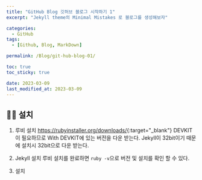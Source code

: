 ```yaml
---
title: "GitHub Blog 깃허브 블로그 시작하기 1"
excerpt: "Jekyll theme의 Minimal Mistakes 로 블로그를 생성해보자"

categories:
  - GitHub
tags:
  - [Github, Blog, MarkDown]

permalink: /Blog/git-hub-blog-01/

toc: true
toc_sticky: true

date: 2023-03-09
last_modified_at: 2023-03-09
---
```


## 👩🏻 설치

1. 루비 설치 
   <https://rubyinstaller.org/downloads/>{:target="_blank"}
   DEVKIT이 필요하므로 With DEVKIT에 있는 버전을 다운 받는다.
   Jekyll이 32bit이기 때문에 설치시 32bit으로 다운 받는다.

2. Jekyll 설치
   루비 설치를 완료하면 `ruby -v`으로 버전 및 설치를 확인 할 수 있다.

3. 설치 

<!-- ![테스트](https://user-images.githubusercontent.com/100749520/224252441-c78218b2-ba3e-4e03-83d3-c662c7f7a11d.png) -->
